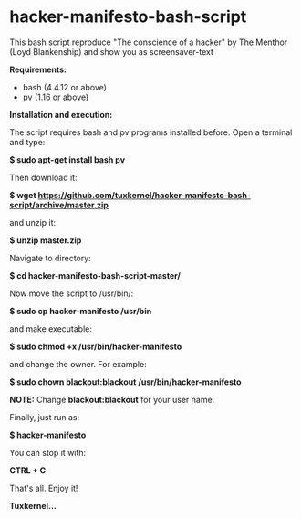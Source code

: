 # hacker-manifesto-bash-script
This bash script reproduce "The conscience of a hacker" by The Menthor (Loyd Blankenship) and show you as screensaver-text

**Requirements:**

- bash (4.4.12 or above)
- pv (1.16 or above)

**Installation and execution:**

The script requires bash and pv programs installed before. Open a terminal and type:

**$ sudo apt-get install bash pv**

Then download it:

**$ wget https://github.com/tuxkernel/hacker-manifesto-bash-script/archive/master.zip**

and unzip it:

**$ unzip master.zip**

Navigate to directory:

**$ cd hacker-manifesto-bash-script-master/**

Now move the script to /usr/bin/:

**$ sudo cp hacker-manifesto /usr/bin**

and make executable:

**$ sudo chmod +x /usr/bin/hacker-manifesto**

and change the owner. For example:

**$ sudo chown blackout:blackout /usr/bin/hacker-manifesto**

**NOTE:** Change **blackout:blackout** for your user name.

Finally, just run as:

**$ hacker-manifesto**

You can stop it with:

**CTRL + C**

That's all. Enjoy it!

**Tuxkernel...**
